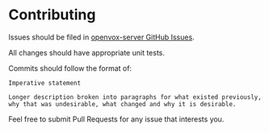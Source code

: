 # Contributing

Issues should be filed in [openvox-server GitHub Issues](https://github.com/OpenVoxProject/openvox-server/issues).

All changes should have appropriate unit tests.

Commits should follow the format of:
```
Imperative statement

Longer description broken into paragraphs for what existed previously,
why that was undesirable, what changed and why it is desirable.
```

Feel free to submit Pull Requests for any issue that interests you.
